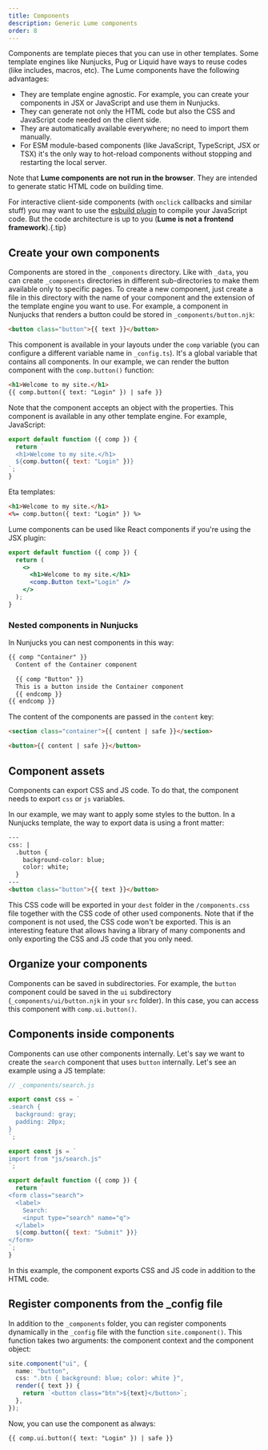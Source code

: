 ```yaml
---
title: Components
description: Generic Lume components
order: 8
---
```


Components are template pieces that you can use in other templates. Some
template engines like Nunjucks, Pug or Liquid have ways to reuse codes (like
includes, macros, etc). The Lume components have the following advantages:

- They are template engine agnostic. For example, you can create your components
  in JSX or JavaScript and use them in Nunjucks.
- They can generate not only the HTML code but also the CSS and JavaScript code
  needed on the client side.
- They are automatically available everywhere; no need to import them manually.
- For ESM module-based components (like JavaScript, TypeScript, JSX or TSX) it's
  the only way to hot-reload components without stopping and restarting the
  local server.

Note that **Lume components are not run in the browser**. They are intended to
generate static HTML code on building time.

For interactive client-side components (with `onclick` callbacks and similar
stuff) you may want to use the [esbuild plugin](../../plugins/esbuild.md) to
compile your JavaScript code. But the code architecture is up to you (**Lume is
not a frontend framework**).{.tip}

## Create your own components

Components are stored in the `_components` directory. Like with `_data`, you can
create `_components` directories in different sub-directories to make them
available only to specific pages. To create a new component, just create a file
in this directory with the name of your component and the extension of the
template engine you want to use. For example, a component in Nunjucks that
renders a button could be stored in `_components/button.njk`:

```html
<button class="button">{{ text }}</button>
```

This component is available in your layouts under the `comp` variable (you can
configure a different variable name in `_config.ts`). It's a global variable
that contains all components. In our example, we can render the button component
with the `comp.button()` function:

```html
<h1>Welcome to my site.</h1>
{{ comp.button({ text: "Login" }) | safe }}
```

Note that the component accepts an object with the properties. This component is
available in any other template engine. For example, JavaScript:

```js
export default function ({ comp }) {
  return `
  <h1>Welcome to my site.</h1>
  ${comp.button({ text: "Login" })}
`;
}
```

Eta templates:

```html
<h1>Welcome to my site.</h1>
<%= comp.button({ text: "Login" }) %>
```

Lume components can be used like React components if you're using the JSX
plugin:

```jsx
export default function ({ comp }) {
  return (
    <>
      <h1>Welcome to my site.</h1>
      <comp.Button text="Login" />
    </>
  );
}
```

### Nested components in Nunjucks

In Nunjucks you can nest components in this way:

```html
{{ comp "Container" }}
  Content of the Container component

  {{ comp "Button" }}
  This is a button inside the Container component
  {{ endcomp }}
{{ endcomp }}
```

The content of the components are passed in the `content` key:

<lume-code>

```html {title="_components/container.njk"}
<section class="container">{{ content | safe }}</section>
```

```html {title="_components/button.njk"}
<button>{{ content | safe }}</button>
```

</lume-code>

## Component assets

Components can export CSS and JS code. To do that, the component needs to export
`css` or `js` variables.

In our example, we may want to apply some styles to the button. In a Nunjucks
template, the way to export data is using a front matter:

```html
---
css: |
  .button {
    background-color: blue;
    color: white;
  }
---
<button class="button">{{ text }}</button>
```

This CSS code will be exported in your `dest` folder in the `/components.css`
file together with the CSS code of other used components. Note that if the
component is not used, the CSS code won't be exported. This is an interesting
feature that allows having a library of many components and only exporting the
CSS and JS code that you only need.

## Organize your components

Components can be saved in subdirectories. For example, the `button` component
could be saved in the `ui` subdirectory (`_components/ui/button.njk` in your
`src` folder). In this case, you can access this component with
`comp.ui.button()`.

## Components inside components

Components can use other components internally. Let's say we want to create the
`search` component that uses `button` internally. Let's see an example using a
JS template:

```js
// _components/search.js

export const css = `
.search {
  background: gray;
  padding: 20px;
}
`;

export const js = `
import from "js/search.js"
`;

export default function ({ comp }) {
  return `
<form class="search">
  <label>
    Search:
    <input type="search" name="q">
  </label>
  ${comp.button({ text: "Submit" })}
</form>
`;
}
```

In this example, the component exports CSS and JS code in addition to the HTML
code.

## Register components from the _config file

In addition to the `_components` folder, you can register components dynamically
in the `_config` file with the function `site.component()`. This function takes
two arguments: the component context and the component object:

```ts
site.component("ui", {
  name: "button",
  css: ".btn { background: blue; color: white }",
  render({ text }) {
    return `<button class="btn">${text}</button>`;
  },
});
```

Now, you can use the component as always:

```html
{{ comp.ui.button({ text: "Login" }) | safe }}
```
